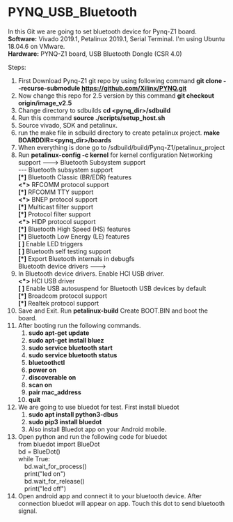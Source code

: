 # PYNQ_USB_Bluetooth
In this Git we are going to set bluetooth device for Pynq-Z1 board.
**Software:** Vivado 2019.1, Petalinux 2019.1, Serial Terminal. I'm using Ubuntu 18.04.6 on VMware.                            
**Hardware:** PYNQ-Z1 board, USB Bluetooth Dongle (CSR 4.0)                                                  

Steps:
1. First Download Pynq-Z1 git repo by using following command **git clone --recurse-submodule https://github.com/Xilinx/PYNQ.git**
2. Now change this repo for 2.5 version by this command **git checkout origin/image_v2.5**
3. Change directory to sdbuilds **cd <pynq_dir>/sdbuild**
4. Run this command **source ./scripts/setup_host.sh**
5. Source vivado, SDK and petalinux.
6. run the make file in sdbuild directory to create petalinux project. **make BOARDDIR=<pynq_dir>/boards**
7. When everything is done go to <pynq>/sdbuild/build/Pynq-Z1/petalinux_project
8. Run **petalinux-config -c kernel** for kernel configuration Networking support ---> Bluetooth Subsystem support                      
       --- Bluetooth subsystem support                                    
      **[*]**   Bluetooth Classic (BR/EDR) features                         
      **<*>**     RFCOMM protocol support                                   
      **[*]**       RFCOMM TTY support                                      
      **<*>**     BNEP protocol support                                    
      **[*]**       Multicast filter support                               
      **[*]**       Protocol filter support                                
      **<*>**     HIDP protocol support                                    
      **[*]**     Bluetooth High Speed (HS) features                       
      **[*]**   Bluetooth Low Energy (LE) features                         
      **[ ]**   Enable LED triggers                                        
      **[ ]**   Bluetooth self testing support                             
      **[*]**   Export Bluetooth internals in debugfs                      
            Bluetooth device drivers  --->
9. In Bluetooth device drivers. Enable HCI USB driver.                             
   **<*>** HCI USB driver                             
   **[ ]**   Enable USB autosuspend for Bluetooth USB devices by default                             
   **[*]**   Broadcom protocol support                             
   **[*]**   Realtek protocol support
10. Save and Exit. Run **petalinux-build** Create BOOT.BIN and boot the board.
11. After booting run the following commands.
    1. **sudo apt-get update**
    2. **sudo apt-get install bluez**
    3. **sudo service bluetooth start**
    4. **sudo service bluetooth status**
    5. **bluetoothctl**
    6. **power on**
    7. **discoverable on**
    8. **scan on**
    9. **pair mac_address**
    10. **quit**
12. We are going to use bluedot for test. First install bluedot
    1. **sudo apt install python3-dbus**
    2. **sudo pip3 install bluedot**
    3. Also install Bluedot app on your Android mobile.
13. Open python and run the following code for bluedot  
    from bluedot import BlueDot  
    bd = BlueDot()  
    while True:  
    &emsp;bd.wait_for_process()  
    &emsp;print("led on")  
    &emsp;bd.wait_for_release()  
    &emsp;print("led off")
14. Open android app and connect it to your bluetooth device. After connection bluedot will appear on app. Touch this dot to send bluetooth signal.

